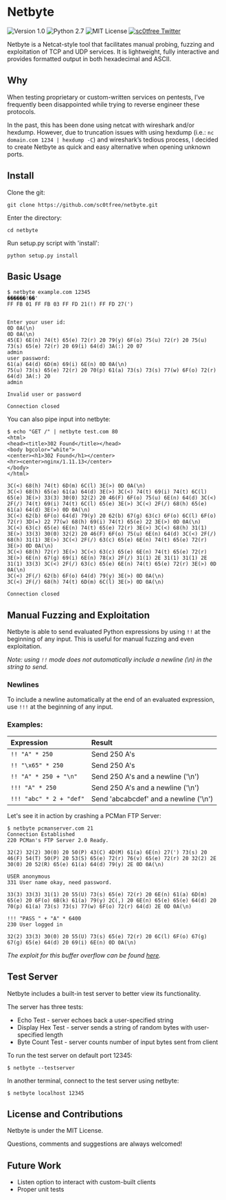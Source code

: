 # Netbyte

![Version 1.0](http://img.shields.io/badge/version-v1.0-orange.svg)
![Python 2.7](http://img.shields.io/badge/python-2.7-blue.svg)
![MIT License](http://img.shields.io/badge/license-MIT%20License-blue.svg)
[![sc0tfree Twitter](http://img.shields.io/twitter/url/http/shields.io.svg?style=social&label=Follow)](https://twitter.com/sc0tfree)

Netbyte is a Netcat-style tool that facilitates manual probing, fuzzing and exploitation of TCP and UDP services.
It is lightweight, fully interactive and provides formatted output in both hexadecimal and ASCII.

## Why

When testing proprietary or custom-written services on pentests, I’ve frequently been disappointed while trying to reverse engineer 
these protocols.

In the past, this has been done using netcat with wireshark and/or hexdump.
However, due to truncation issues with using hexdump (i.e.: `nc domain.com 1234 | hexdump -C`)
and wireshark’s tedious process, I decided to create Netbyte as quick and easy alternative when opening unknown ports.

## Install

Clone the git:
```
git clone https://github.com/sc0tfree/netbyte.git
```
Enter the directory:
```
cd netbyte
```
Run setup.py script with 'install':
```
python setup.py install
```

## Basic Usage

```
$ netbyte example.com 12345
������!��'
FF FB 01 FF FB 03 FF FD 21(!) FF FD 27(')


Enter your user id:
0D 0A(\n)
0D 0A(\n)
45(E) 6E(n) 74(t) 65(e) 72(r) 20 79(y) 6F(o) 75(u) 72(r) 20 75(u) 73(s) 65(e) 72(r) 20 69(i) 64(d) 3A(:) 20 07
admin
user password:
61(a) 64(d) 6D(m) 69(i) 6E(n) 0D 0A(\n)
75(u) 73(s) 65(e) 72(r) 20 70(p) 61(a) 73(s) 73(s) 77(w) 6F(o) 72(r) 64(d) 3A(:) 20
admin

Invalid user or password

Connection closed
```
You can also pipe input into netbyte:
```
$ echo "GET /" | netbyte test.com 80
<html>
<head><title>302 Found</title></head>
<body bgcolor="white">
<center><h1>302 Found</h1></center>
<hr><center>nginx/1.11.13</center>
</body>
</html>

3C(<) 68(h) 74(t) 6D(m) 6C(l) 3E(>) 0D 0A(\n)
3C(<) 68(h) 65(e) 61(a) 64(d) 3E(>) 3C(<) 74(t) 69(i) 74(t) 6C(l) 65(e) 3E(>) 33(3) 30(0) 32(2) 20 46(F) 6F(o) 75(u) 6E(n) 64(d) 3C(<) 2F(/) 74(t) 69(i) 74(t) 6C(l) 65(e) 3E(>) 3C(<) 2F(/) 68(h) 65(e) 61(a) 64(d) 3E(>) 0D 0A(\n)
3C(<) 62(b) 6F(o) 64(d) 79(y) 20 62(b) 67(g) 63(c) 6F(o) 6C(l) 6F(o) 72(r) 3D(=) 22 77(w) 68(h) 69(i) 74(t) 65(e) 22 3E(>) 0D 0A(\n)
3C(<) 63(c) 65(e) 6E(n) 74(t) 65(e) 72(r) 3E(>) 3C(<) 68(h) 31(1) 3E(>) 33(3) 30(0) 32(2) 20 46(F) 6F(o) 75(u) 6E(n) 64(d) 3C(<) 2F(/) 68(h) 31(1) 3E(>) 3C(<) 2F(/) 63(c) 65(e) 6E(n) 74(t) 65(e) 72(r) 3E(>) 0D 0A(\n)
3C(<) 68(h) 72(r) 3E(>) 3C(<) 63(c) 65(e) 6E(n) 74(t) 65(e) 72(r) 3E(>) 6E(n) 67(g) 69(i) 6E(n) 78(x) 2F(/) 31(1) 2E 31(1) 31(1) 2E 31(1) 33(3) 3C(<) 2F(/) 63(c) 65(e) 6E(n) 74(t) 65(e) 72(r) 3E(>) 0D 0A(\n)
3C(<) 2F(/) 62(b) 6F(o) 64(d) 79(y) 3E(>) 0D 0A(\n)
3C(<) 2F(/) 68(h) 74(t) 6D(m) 6C(l) 3E(>) 0D 0A(\n)

Connection closed
```

## Manual Fuzzing and Exploitation

Netbyte is able to send evaluated Python expressions by using `!!` at the beginning of any input. This is useful for manual fuzzing and even exploitation.

*Note: using `!!` mode does not automatically include a newline (\n) in the string to send.*

### Newlines

To include a newline automatically at the end of an evaluated expression, use `!!!` at the beginning of any input.

### Examples:
| Expression | Result |
|:-----------|:-------|
| `!! "A" * 250` | Send 250 A's |
| `!! "\x65" * 250` | Send 250 A's |
| `!! "A" * 250 + "\n"` | Send 250 A's and a newline ('\n')|
| `!!! "A" * 250` | Send 250 A's and a newline ('\n') |
| `!!! "abc" * 2 + "def"` | Send 'abcabcdef' and a newline ('\n') |


Let's see it in action by crashing a PCMan FTP Server:
```
$ netbyte pcmanserver.com 21
Connection Established
220 PCMan's FTP Server 2.0 Ready.

32(2) 32(2) 30(0) 20 50(P) 43(C) 4D(M) 61(a) 6E(n) 27(') 73(s) 20 46(F) 54(T) 50(P) 20 53(S) 65(e) 72(r) 76(v) 65(e) 72(r) 20 32(2) 2E 30(0) 20 52(R) 65(e) 61(a) 64(d) 79(y) 2E 0D 0A(\n)

USER anonymous
331 User name okay, need password.

33(3) 33(3) 31(1) 20 55(U) 73(s) 65(e) 72(r) 20 6E(n) 61(a) 6D(m) 65(e) 20 6F(o) 6B(k) 61(a) 79(y) 2C(,) 20 6E(n) 65(e) 65(e) 64(d) 20 70(p) 61(a) 73(s) 73(s) 77(w) 6F(o) 72(r) 64(d) 2E 0D 0A(\n)

!!! "PASS " + "A" * 6400
230 User logged in

32(2) 33(3) 30(0) 20 55(U) 73(s) 65(e) 72(r) 20 6C(l) 6F(o) 67(g) 67(g) 65(e) 64(d) 20 69(i) 6E(n) 0D 0A(\n)

```

*The exploit for this buffer overflow can be found [here](https://www.exploit-db.com/exploits/27277/).*

## Test Server

Netbyte includes a built-in test server to better view its functionality.

The server has three tests:

* Echo Test - server echoes back a user-specified string
* Display Hex Test - server sends a string of random bytes with user-specified length
* Byte Count Test - server counts number of input bytes sent from client

To run the test server on default port 12345:
```
$ netbyte --testserver
```
In another terminal, connect to the test server using netbyte:
```
$ netbyte localhost 12345
```

## License and Contributions

Netbyte is under the MIT License.

Questions, comments and suggestions are always welcomed!

## Future Work

* Listen option to interact with custom-built clients
* Proper unit tests
